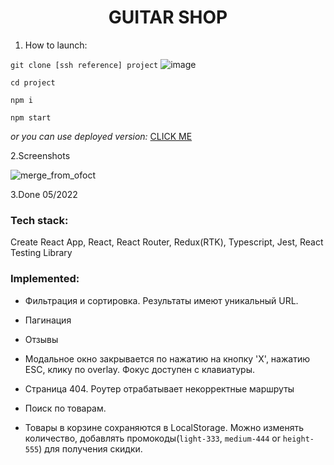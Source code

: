 <h1 align="center">GUITAR SHOP</h1>

1. How to launch: 

`git clone [ssh reference] project`
![image](https://user-images.githubusercontent.com/70276651/227761070-cdffc8ed-19a7-4b40-801f-b591e21e2e87.png)

`cd project`

`npm i`

`npm start`

*or you can use deployed version:* [CLICK ME](https://guitar-shop-five.vercel.app/)

2.Screenshots

![merge_from_ofoct](https://user-images.githubusercontent.com/70276651/227713847-65a37731-735f-4d28-86cb-6244f148467d.jpg)

3.Done 05/2022

### Tech stack:
Create React App, React, React Router, Redux(RTK), Typescript, Jest, React Testing Library 

### Implemented: 
* Фильтрация и сортировка. Результаты имеют уникальный URL.

* Пагинация

* Отзывы

* Модальное окно закрывается по нажатию на кнопку 'X', нажатию ESC, клику по overlay. Фокус доступен с клавиатуры.

* Cтраница 404. Роутер отрабатывает некорректные маршруты

* Поиск по товарам. 

* Товары в корзине сохраняются в LocalStorage. Можно изменять количество, добавлять промокоды(`light-333`, `medium-444` or `height-555`) для получения скидки.

